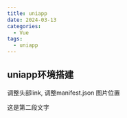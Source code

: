 ```yaml
---
title: uniapp
date: 2024-03-13
categories:
  - Vue
tags:
  - uniapp
---
```


## uniapp环境搭建

调整头部link, 调整manifest.json 图片位置

这是第二段文字